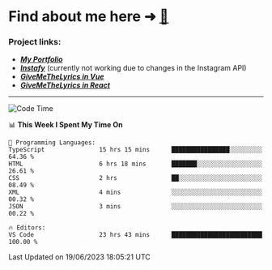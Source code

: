 # Find about me here ➜ [🧑](https://pauabella.dev)

### Project links:
- ***[My Portfolio](https://pauabella.dev)***
- ***[Instafy](https://instafy.me)*** (currently not working due to changes in the Instagram API)
- ***[GiveMeTheLyrics in Vue](https://lyrics.pauabella.dev)***
- ***[GiveMeTheLyrics in React](https://pauabella.dev/GiveMeTheLyrics)***

---
<!--START_SECTION:waka-->
![Code Time](http://img.shields.io/badge/Code%20Time-2%2C247%20hrs%2051%20mins-blue)

📊 **This Week I Spent My Time On** 

```text
💬 Programming Languages: 
TypeScript               15 hrs 15 mins      ████████████████░░░░░░░░░   64.36 % 
HTML                     6 hrs 18 mins       ███████░░░░░░░░░░░░░░░░░░   26.61 % 
CSS                      2 hrs               ██░░░░░░░░░░░░░░░░░░░░░░░   08.49 % 
XML                      4 mins              ░░░░░░░░░░░░░░░░░░░░░░░░░   00.32 % 
JSON                     3 mins              ░░░░░░░░░░░░░░░░░░░░░░░░░   00.22 % 

🔥 Editors: 
VS Code                  23 hrs 43 mins      █████████████████████████   100.00 % 
```


 Last Updated on 19/06/2023 18:05:21 UTC
<!--END_SECTION:waka-->
